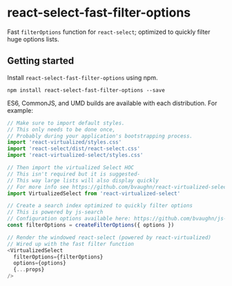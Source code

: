 # react-select-fast-filter-options
Fast `filterOptions` function for `react-select`;
optimized to quickly filter huge options lists.


## Getting started

Install `react-select-fast-filter-options` using npm.

```shell
npm install react-select-fast-filter-options --save
```

ES6, CommonJS, and UMD builds are available with each distribution.
For example:

```js
// Make sure to import default styles.
// This only needs to be done once,
// Probably during your application's bootstrapping process.
import 'react-virtualized/styles.css'
import 'react-select/dist/react-select.css'
import 'react-virtualized-select/styles.css'

// Then import the virtualized Select HOC
// This isn't required but it is suggested-
// This way large lists will also display quickly
// For more info see https://github.com/bvaughn/react-virtualized-select
import VirtualizedSelect from 'react-virtualized-select'

// Create a search index optimized to quickly filter options
// This is powered by js-search
// Configuration options available here: https://github.com/bvaughn/js-search
const filterOptions = createFilterOptions({ options })

// Render the windowed react-select (powered by react-virtualized)
// Wired up with the fast filter function
<VirtualizedSelect
  filterOptions={filterOptions}
  options={options}
  {...props}
/>
```
